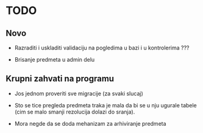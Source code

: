 # TODO

## Novo

- Razraditi i uskladiti validaciju na pogledima u bazi i u kontrolerima ???

- Brisanje predmeta u admin delu


## Krupni zahvati na programu

- Jos jednom proveriti sve migracije (za svaki slucaj)

- Sto se tice pregleda predmeta traka je mala da bi se u nju ugurale tabele (cim se malo smanji rezolucija dolazi do sranja).

- Mora negde da se doda mehanizam za arhiviranje predmeta
